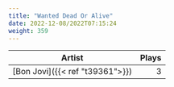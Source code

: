 ```yaml
---
title: "Wanted Dead Or Alive"
date: 2022-12-08/2022T07:15:24
weight: 359
---
```




 Artist | Plays 
----- | -----:
[Bon Jovi]({{< ref "t39361">}}) | 3
